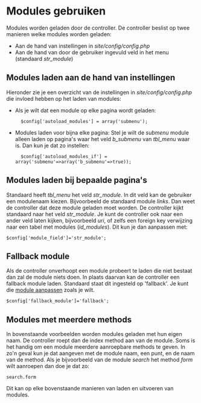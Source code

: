 # Modules gebruiken

Modules worden geladen door de controller. De controller beslist op twee manieren welke modules worden geladen:

- Aan de hand van instellingen in _site/config/config.php_
- Aan de hand van door de gebruiker ingevuld veld in het menu (standaard _str_module_)

## Modules laden aan de hand van instellingen

Hieronder zie je een overzicht van de instellingen in _site/config/config.php_ die invloed hebben op het laden van modules:

- Als je wilt dat een module op elke pagina wordt geladen:

        $config['autoload_modules'] = array('submenu');

- Modules laden voor bijna elke pagina:
  Stel je wilt de _submenu_ module alleen laden op pagina's waar het veld _b_submenu_ van _tbl_menu_ waar is.
  Dan kun je dat zo instellen:

        $config['autoload_modules_if'] = array('submenu'=>array('b_submenu'=>true));

## Modules laden bij bepaalde pagina's

Standaard heeft _tbl_menu_ het veld _str_module_. In dit veld kan de gebruiker een modulenaam kiezen.
Bijvoorbeeld de standaard module _links_. Dan weet de controller dat deze module geladen moet worden.
De controller kijkt standaard naar het veld _str_module_. Je kunt de controller ook naar een ander veld laten kijken,
bijvoorbeeld _uri_, of zelfs een foreign key verwijzing naar een tabel met modules (_id_modules_). Dit kun je dan aanpassen met:

    $config['module_field']='str_module';


## Fallback module

Als de controller onverhoopt een module probeert te laden die niet bestaat dan zal de module niets doen. In plaats daarvan kan
de controller een fallback module laden. Standaard staat dit ingesteld op 'fallback'. Je kunt die [module aanpassen][8] zoals je wilt.

    $config['fallback_module']='fallback';

## Modules met meerdere methods

In bovenstaande voorbeelden worden modules geladen met hun eigen naam. De controller roept dan de index method aan van de module.
Soms is het handig om een module meerdere aanroepbare methods te geven. 
In zo'n geval kun je dat aangeven met de module naam, een punt, en de naam van
de method. Als je bijvoorbeeld van de module _search_ het method _form_ wilt aanroepen dan doe je dat zo:

	search.form
    
Dit kan op elke bovenstaande manieren van laden en uitvoeren van modules.

   [8]: {Modules-maken}